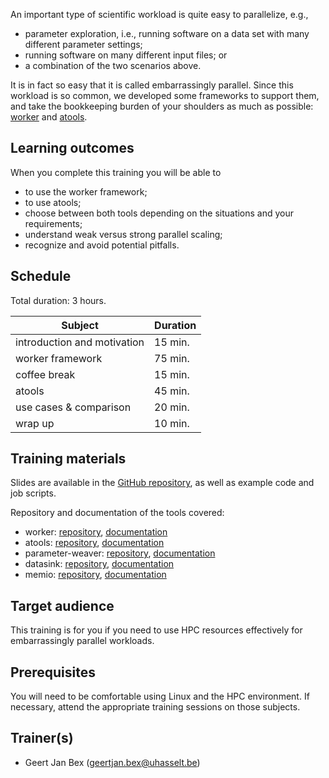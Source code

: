 An important type of scientific workload is quite easy to parallelize, e.g.,
  * parameter exploration, i.e., running software on a data set with many
    different parameter settings;
  * running software on many different input files; or
  * a combination of the two scenarios above.

It is in fact so easy that it is called embarrassingly parallel.
Since this workload is so common, we developed some frameworks to
support them, and take the bookkeeping burden of your shoulders as
much as possible: [worker](https://worker.readthedocs.io/en/latest/)
and [atools](https://atools.readthedocs.io/en/latest/).


## Learning outcomes

When you complete this training you will be able to

  * to use the worker framework;
  * to use atools;
  * choose between both tools depending on the situations and your
    requirements;
  * understand weak versus strong parallel scaling;
  * recognize and avoid potential pitfalls.


## Schedule

Total duration: 3 hours.

  | Subject                     | Duration |
  |-----------------------------|----------|
  | introduction and motivation | 15 min.  |
  | worker framework            | 75 min.  |
  | coffee break                | 15 min.  |
  | atools                      | 45 min.  |
  | use cases & comparison      | 20 min.  |
  | wrap up                     | 10 min.  |


## Training materials

Slides are available in the
 [GitHub repository](https://github.com/gjbex/worker-and-atools/),
as well as example code and job scripts.

Repository and documentation of the tools covered:
* worker: [repository](https://github.com/gjbex/worker),
          [documentation](http://worker.readthedocs.io/)
* atools: [repository](https://github.com/gjbex/atools),
          [documentation](http://atools.readthedocs.io/)
* parameter-weaver: [repository](https://github.com/gjbex/parameter-weaver/),
                    [documentation](https://github.com/gjbex/parameter-weaver/)
* datasink: [repository](https://github.com/gjbex/datasink),
            [documentation](http://datasink.readthedocs.io/)
* memio: [repository](https://github.com/gjbex/mem_io),
         [documentation](http://mem_io.readthedocs.io/)


## Target audience

This training is for you if you need to use HPC resources effectively
for embarrassingly parallel workloads.


## Prerequisites

You will need to be comfortable using Linux and the HPC environment.
If necessary, attend the appropriate training sessions on those subjects.


## Trainer(s)

  * Geert Jan Bex ([geertjan.bex@uhasselt.be](mailto:geertjan.bex@uhasselt.be))
